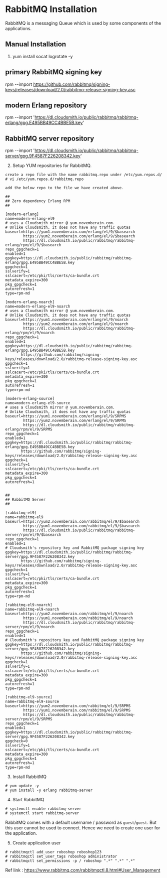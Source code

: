 # RabbitMQ Installation

RabbitMQ is a messaging Queue which is used by some components of the applications.

## Manual Installation
1. yum install socat logrotate -y

## primary RabbitMQ signing key
rpm --import https://github.com/rabbitmq/signing-keys/releases/download/2.0/rabbitmq-release-signing-key.asc
## modern Erlang repository
rpm --import 'https://dl.cloudsmith.io/public/rabbitmq/rabbitmq-erlang/gpg.E495BB49CC4BBE5B.key'
## RabbitMQ server repository
rpm --import 'https://dl.cloudsmith.io/public/rabbitmq/rabbitmq-server/gpg.9F4587F226208342.key'



2. Setup YUM repositories for RabbitMQ.

```
create a repo file with the name rabbitmq.repo under /etc/yum.repos.d/
# vi /etc/yum.repos.d/rabbitmq.repo

add the below repo to the file we have created above.

##
## Zero dependency Erlang RPM
##

[modern-erlang]
name=modern-erlang-el9
# uses a Cloudsmith mirror @ yum.novemberain.com.
# Unlike Cloudsmith, it does not have any traffic quotas
baseurl=https://yum1.novemberain.com/erlang/el/9/$basearch
        https://yum2.novemberain.com/erlang/el/9/$basearch
        https://dl.cloudsmith.io/public/rabbitmq/rabbitmq-erlang/rpm/el/9/$basearch
repo_gpgcheck=1
enabled=1
gpgkey=https://dl.cloudsmith.io/public/rabbitmq/rabbitmq-erlang/gpg.E495BB49CC4BBE5B.key
gpgcheck=1
sslverify=1
sslcacert=/etc/pki/tls/certs/ca-bundle.crt
metadata_expire=300
pkg_gpgcheck=1
autorefresh=1
type=rpm-md

[modern-erlang-noarch]
name=modern-erlang-el9-noarch
# uses a Cloudsmith mirror @ yum.novemberain.com.
# Unlike Cloudsmith, it does not have any traffic quotas
baseurl=https://yum1.novemberain.com/erlang/el/9/noarch
        https://yum2.novemberain.com/erlang/el/9/noarch
        https://dl.cloudsmith.io/public/rabbitmq/rabbitmq-erlang/rpm/el/9/noarch
repo_gpgcheck=1
enabled=1
gpgkey=https://dl.cloudsmith.io/public/rabbitmq/rabbitmq-erlang/gpg.E495BB49CC4BBE5B.key
       https://github.com/rabbitmq/signing-keys/releases/download/2.0/rabbitmq-release-signing-key.asc
gpgcheck=1
sslverify=1
sslcacert=/etc/pki/tls/certs/ca-bundle.crt
metadata_expire=300
pkg_gpgcheck=1
autorefresh=1
type=rpm-md

[modern-erlang-source]
name=modern-erlang-el9-source
# uses a Cloudsmith mirror @ yum.novemberain.com.
# Unlike Cloudsmith, it does not have any traffic quotas
baseurl=https://yum1.novemberain.com/erlang/el/9/SRPMS
        https://yum2.novemberain.com/erlang/el/9/SRPMS
        https://dl.cloudsmith.io/public/rabbitmq/rabbitmq-erlang/rpm/el/9/SRPMS
repo_gpgcheck=1
enabled=1
gpgkey=https://dl.cloudsmith.io/public/rabbitmq/rabbitmq-erlang/gpg.E495BB49CC4BBE5B.key
       https://github.com/rabbitmq/signing-keys/releases/download/2.0/rabbitmq-release-signing-key.asc
gpgcheck=1
sslverify=1
sslcacert=/etc/pki/tls/certs/ca-bundle.crt
metadata_expire=300
pkg_gpgcheck=1
autorefresh=1


##
## RabbitMQ Server
##

[rabbitmq-el9]
name=rabbitmq-el9
baseurl=https://yum2.novemberain.com/rabbitmq/el/9/$basearch
        https://yum1.novemberain.com/rabbitmq/el/9/$basearch
        https://dl.cloudsmith.io/public/rabbitmq/rabbitmq-server/rpm/el/9/$basearch
repo_gpgcheck=1
enabled=1
# Cloudsmith's repository key and RabbitMQ package signing key
gpgkey=https://dl.cloudsmith.io/public/rabbitmq/rabbitmq-server/gpg.9F4587F226208342.key
       https://github.com/rabbitmq/signing-keys/releases/download/2.0/rabbitmq-release-signing-key.asc
gpgcheck=1
sslverify=1
sslcacert=/etc/pki/tls/certs/ca-bundle.crt
metadata_expire=300
pkg_gpgcheck=1
autorefresh=1
type=rpm-md

[rabbitmq-el9-noarch]
name=rabbitmq-el9-noarch
baseurl=https://yum2.novemberain.com/rabbitmq/el/9/noarch
        https://yum1.novemberain.com/rabbitmq/el/9/noarch
        https://dl.cloudsmith.io/public/rabbitmq/rabbitmq-server/rpm/el/9/noarch
repo_gpgcheck=1
enabled=1
# Cloudsmith's repository key and RabbitMQ package signing key
gpgkey=https://dl.cloudsmith.io/public/rabbitmq/rabbitmq-server/gpg.9F4587F226208342.key
       https://github.com/rabbitmq/signing-keys/releases/download/2.0/rabbitmq-release-signing-key.asc
gpgcheck=1
sslverify=1
sslcacert=/etc/pki/tls/certs/ca-bundle.crt
metadata_expire=300
pkg_gpgcheck=1
autorefresh=1
type=rpm-md

[rabbitmq-el9-source]
name=rabbitmq-el9-source
baseurl=https://yum2.novemberain.com/rabbitmq/el/9/SRPMS
        https://yum1.novemberain.com/rabbitmq/el/9/SRPMS
        https://dl.cloudsmith.io/public/rabbitmq/rabbitmq-server/rpm/el/9/SRPMS
repo_gpgcheck=1
enabled=1
gpgkey=https://dl.cloudsmith.io/public/rabbitmq/rabbitmq-server/gpg.9F4587F226208342.key
gpgcheck=0
sslverify=1
sslcacert=/etc/pki/tls/certs/ca-bundle.crt
metadata_expire=300
pkg_gpgcheck=1
autorefresh=1
type=rpm-md
```

3. Install RabbitMQ 

```
# yum update -y
# yum install -y erlang rabbitmq-server
```

4. Start RabbitMQ 

```
# systemctl enable rabbitmq-server 
# systemctl start rabbitmq-server 
```

RabbitMQ comes with a default username / password as `guest`/`guest`. But this user cannot be used to connect. Hence we need to create one user for the application.

5. Create application user

```
# rabbitmqctl add_user roboshop roboshop123
# rabbitmqctl set_user_tags roboshop administrator
# rabbitmqctl set_permissions -p / roboshop ".*" ".*" ".*"
```

Ref link : https://www.rabbitmq.com/rabbitmqctl.8.html#User_Management

